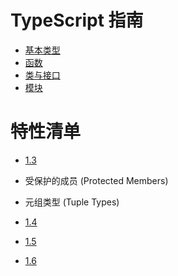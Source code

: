 # TypeScript 指南

- [基本类型](basic-types.md)
- [函数](functions.md)
- [类与接口](classes-and-interfaces.md)
- [模块](modules.md)

# 特性清单

- [1.3](1.3.md)
 - 受保护的成员 (Protected Members)
 - 元组类型 (Tuple Types)

- [1.4](1.4.md)


- [1.5](1.5.md)


- [1.6](1.6.md)
